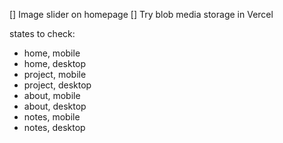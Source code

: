 [] Image slider on homepage
[] Try blob media storage in Vercel

states to check:
- home, mobile
- home, desktop
- project, mobile
- project, desktop
- about, mobile
- about, desktop
- notes, mobile
- notes, desktop